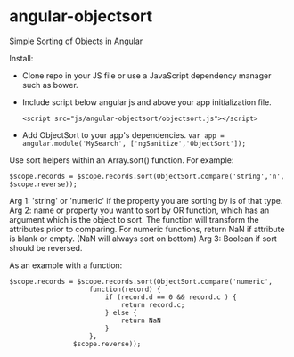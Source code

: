 # angular-objectsort

Simple Sorting of Objects in Angular

Install: 

* Clone repo in your JS file or use a JavaScript dependency manager such as bower. 
* Include script below angular js and above your app initialization file.
	
	```<script src="js/angular-objectsort/objectsort.js"></script>```

* Add ObjectSort to your app's dependencies.
	```var app = angular.module('MySearch', ['ngSanitize','ObjectSort']);```

Use sort helpers within an Array.sort() function. For example:

```
$scope.records = $scope.records.sort(ObjectSort.compare('string','n', $scope.reverse));

```

Arg 1: 'string' or 'numeric' if the property you are sorting by is of that type. 
Arg 2: name or property you want to sort by OR function, which has an argument which is the object
		to sort. The function will transform the attributes prior to comparing. For numeric functions,
		return NaN if attribute is blank or empty. (NaN will always sort on bottom)
Arg 3: Boolean if sort should be reversed.  

As an example with a function: 

```
$scope.records = $scope.records.sort(ObjectSort.compare('numeric',
                    function(record) {
                        if (record.d == 0 && record.c ) { 
                            return record.c;
                        } else { 
                            return NaN 
                        }
                    }, 
                $scope.reverse));
```
